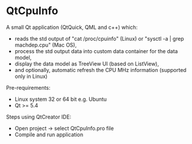 # QtCpuInfo

A small Qt application (QtQuick, QML and c++) which:
- reads the std output of "cat /proc/cpuinfo" (Linux) or "sysctl -a | grep machdep.cpu" (Mac OS),
- process the std output data into custom data container for the data model,
- display the data model as TreeView UI (based on ListView),
- and optionally, automatic refresh the CPU MHz information (supported only in Linux)

Pre-requirements:
- Linux system 32 or 64 bit e.g. Ubuntu
- Qt >= 5.4

Steps using QtCreator IDE:
- Open project -> select QtCpuInfo.pro file
- Compile and run application
